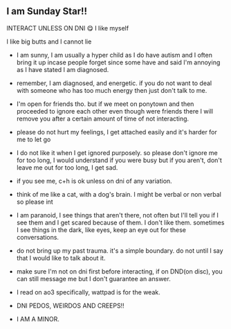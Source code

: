 ## I am Sunday Star!!

INTERACT UNLESS ON DNI 😋
I like myself

I like big butts and I cannot lie

- I am sunny, I am usually a hyper child as I do have autism and I often bring it up incase people forget since some have and said I'm annoying as I have stated I am diagnosed.
- remember, I am diagnosed, and energetic. if you do not want to deal with someone who has too much energy then just don't talk to me.
- I'm open for friends tho. but if we meet on ponytown and then proceeded to ignore each other even though were friends there I will remove you after a certain amount of time of not interacting.
- please do not hurt my feelings, I get attached easily and it's harder for me to let go
- I do not like it when I get ignored purposely. so please don't ignore me for too long, I would understand if you were busy but if you aren't, don't leave me out for too long, I get sad.
- if you see me, c+h is ok unless on dni of any variation.
- think of me like a cat, with a dog's brain. I might be verbal or non verbal so please int
- I am paranoid, I see things that aren't there, not often but I'll tell you if I see them and I get scared because of them. I don't like them. sometimes I see things in the dark, like eyes, keep an eye out for these conversations. 
- do not bring up my past trauma. it's a simple boundary. do not until I say that I would like to talk about it.
- make sure I'm not on dni first before interacting, if on DND(on disc), you can still message me but I don't guarantee an answer.
- I read on ao3 specifically, wattpad is for the weak.
  
- DNI PEDOS, WEIRDOS AND CREEPS!!
- I AM A MINOR.
